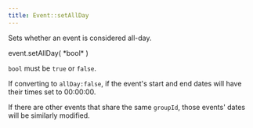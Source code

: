 ```yaml
---
title: Event::setAllDay
---
```


Sets whether an event is considered all-day.

<div class='spec' markdown='1'>
event.setAllDay( *bool* )
</div>

`bool` must be `true` or `false`.

If converting to `allDay:false`, if the event's start and end dates will have their times set to 00:00:00.

If there are other events that share the same `groupId`, those events' dates will be similarly modified.
